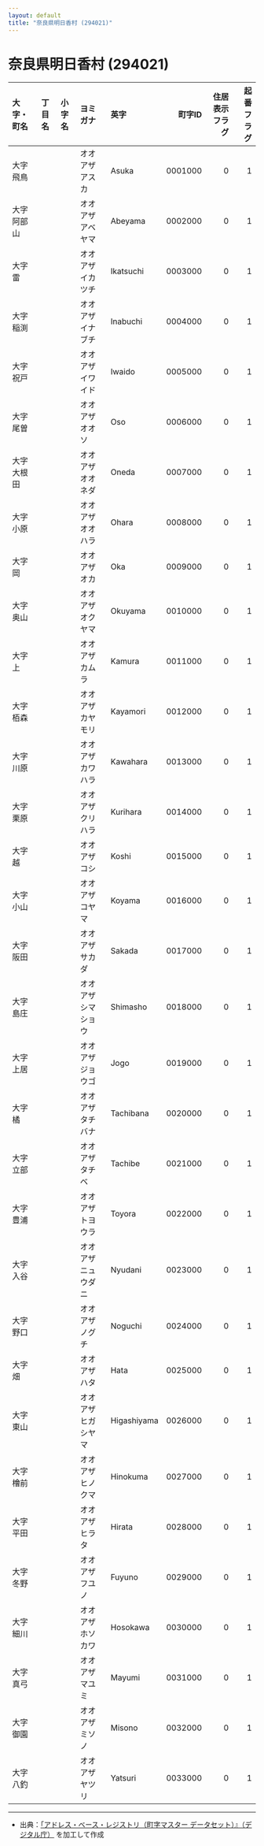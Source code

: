 ```yaml
---
layout: default
title: "奈良県明日香村 (294021)"
---
```


# 奈良県明日香村 (294021)

| 大字・町名 | 丁目名 | 小字名 | ヨミガナ | 英字 | 町字ID | 住居表示フラグ | 起番フラグ |
|:--------|:------|:------|:-----------------|:---------------------|--------:|----------:|--------:|
| 大字飛鳥 |  |  | オオアザアスカ | Asuka | 0001000 | 0 | 1 |
| 大字阿部山 |  |  | オオアザアベヤマ | Abeyama | 0002000 | 0 | 1 |
| 大字雷 |  |  | オオアザイカツチ | Ikatsuchi | 0003000 | 0 | 1 |
| 大字稲渕 |  |  | オオアザイナブチ | Inabuchi | 0004000 | 0 | 1 |
| 大字祝戸 |  |  | オオアザイワイド | Iwaido | 0005000 | 0 | 1 |
| 大字尾曽 |  |  | オオアザオオソ | Oso | 0006000 | 0 | 1 |
| 大字大根田 |  |  | オオアザオオネダ | Oneda | 0007000 | 0 | 1 |
| 大字小原 |  |  | オオアザオオハラ | Ohara | 0008000 | 0 | 1 |
| 大字岡 |  |  | オオアザオカ | Oka | 0009000 | 0 | 1 |
| 大字奥山 |  |  | オオアザオクヤマ | Okuyama | 0010000 | 0 | 1 |
| 大字上 |  |  | オオアザカムラ | Kamura | 0011000 | 0 | 1 |
| 大字栢森 |  |  | オオアザカヤモリ | Kayamori | 0012000 | 0 | 1 |
| 大字川原 |  |  | オオアザカワハラ | Kawahara | 0013000 | 0 | 1 |
| 大字栗原 |  |  | オオアザクリハラ | Kurihara | 0014000 | 0 | 1 |
| 大字越 |  |  | オオアザコシ | Koshi | 0015000 | 0 | 1 |
| 大字小山 |  |  | オオアザコヤマ | Koyama | 0016000 | 0 | 1 |
| 大字阪田 |  |  | オオアザサカダ | Sakada | 0017000 | 0 | 1 |
| 大字島庄 |  |  | オオアザシマショウ | Shimasho | 0018000 | 0 | 1 |
| 大字上居 |  |  | オオアザジョウゴ | Jogo | 0019000 | 0 | 1 |
| 大字橘 |  |  | オオアザタチバナ | Tachibana | 0020000 | 0 | 1 |
| 大字立部 |  |  | オオアザタチベ | Tachibe | 0021000 | 0 | 1 |
| 大字豊浦 |  |  | オオアザトヨウラ | Toyora | 0022000 | 0 | 1 |
| 大字入谷 |  |  | オオアザニュウダニ | Nyudani | 0023000 | 0 | 1 |
| 大字野口 |  |  | オオアザノグチ | Noguchi | 0024000 | 0 | 1 |
| 大字畑 |  |  | オオアザハタ | Hata | 0025000 | 0 | 1 |
| 大字東山 |  |  | オオアザヒガシヤマ | Higashiyama | 0026000 | 0 | 1 |
| 大字檜前 |  |  | オオアザヒノクマ | Hinokuma | 0027000 | 0 | 1 |
| 大字平田 |  |  | オオアザヒラタ | Hirata | 0028000 | 0 | 1 |
| 大字冬野 |  |  | オオアザフユノ | Fuyuno | 0029000 | 0 | 1 |
| 大字細川 |  |  | オオアザホソカワ | Hosokawa | 0030000 | 0 | 1 |
| 大字真弓 |  |  | オオアザマユミ | Mayumi | 0031000 | 0 | 1 |
| 大字御園 |  |  | オオアザミソノ | Misono | 0032000 | 0 | 1 |
| 大字八釣 |  |  | オオアザヤツリ | Yatsuri | 0033000 | 0 | 1 |

---

- 出典：[「アドレス・ベース・レジストリ（町字マスター データセット）』（デジタル庁）](https://www.digital.go.jp/policies/base_registry_address/) を加工して作成
